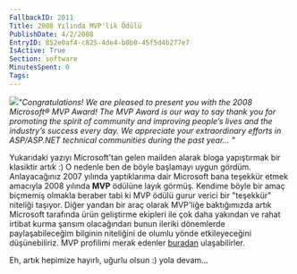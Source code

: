 ```yaml
---
FallbackID: 2011
Title: 2008 Yılında MVP'lik Ödülü
PublishDate: 4/2/2008
EntryID: 852e0af4-c825-4de4-b0b0-45f5d4b277e7
IsActive: True
Section: software
MinutesSpent: 0
Tags: 
---
```

![](http://cdn.daron.yondem.com/assets/2011/02042008_1.png)*"Congratulations!
We are pleased to present you with the 2008 Microsoft® MVP Award! The
MVP Award is our way to say thank you for promoting the spirit of
community and improving people’s lives and the industry’s success every
day. We appreciate your extraordinary efforts in ASP/ASP.NET technical
communities during the past year... "*

Yukarıdaki yazıyı Microsoft'tan gelen mailden alarak bloga yapıştırmak
bir klasiktir artık :) O nedenle ben de böyle başlamayı uygun gördüm.
Anlayacağınız 2007 yılında yaptıklarıma dair Microsoft bana teşekkür
etmek amacıyla 2008 yılında **MVP** ödülüne layık görmüş. Kendime böyle
bir amaç biçmemiş olmakla beraber tabi ki MVP ödülü gurur verici bir
"teşekkür" niteliği taşıyor. Diğer yandan bir araç olarak MVP'liğe
baktığımızda artık Microsoft tarafında ürün geliştirme ekipleri ile çok
daha yakından ve rahat irtibat kurma şansım olacağından bunun ileriki
dönemlerde paylaşabileceğim bilginin niteliğini de olumlu yönde
etkileyeceğini düşünebiliriz. MVP profilimi merak edenler
[buradan](https://mvp.support.microsoft.com/profile=B10B654A-87F1-4482-871E-90701937B8C9)
ulaşabilirler.

Eh, artık hepimize hayırlı, uğurlu olsun :) yola devam...


